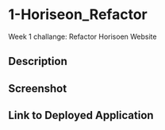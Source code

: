 # 1-Horiseon_Refactor

Week 1 challange: Refactor Horisoen Website

## Description
## Screenshot
## Link to Deployed Application